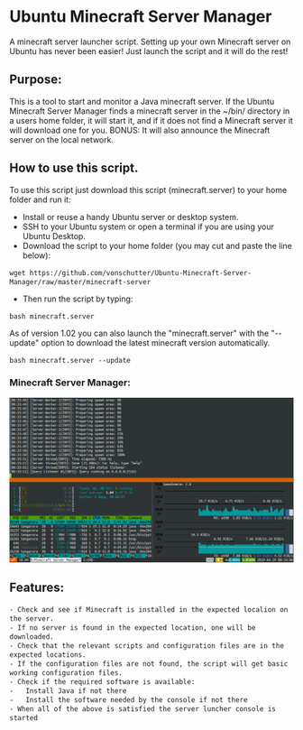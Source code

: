 # Ubuntu Minecraft Server Manager

A minecraft server launcher script. Setting up your own Minecraft server on Ubuntu has never been easier! Just launch the script and it will do the rest! 

## Purpose:
This is a tool to start and monitor a Java minecraft server. If the Ubuntu Minecraft Server Manager finds a minecraft server in the ~/bin/ directory in a users home folder, it will start it, and if it does not find a Minecraft server it will download one for you. BONUS: It will also announce the Minecraft server on the local network. 

## How to use this script. 
To use this script just download this script (minecraft.server) to your home folder and run it: 

- Install or reuse a handy Ubuntu server or desktop system. 
- SSH to your Ubuntu system or open a terminal if you are using your Ubuntu Desktop. 
- Download the script to your home folder (you may cut and paste the line below):
```
wget https://github.com/vonschutter/Ubuntu-Minecraft-Server-Manager/raw/master/minecraft-server
```
- Then run the script by typing: 
```
bash minecraft.server
```

As of version 1.02 you can also launch the "minecraft.server" with the "--update" option to download the latest minecraft version automatically. 
```
bash minecraft.server --update
```

### Minecraft Server Manager:
![Minecraft Manager Screenshot](Media_files/Scr1.png?raw=true "Executing the Script")

## Features:
```
- Check and see if Minecraft is installed in the expected localion on the server. 
- If no server is found in the expected location, one will be downloaded.
- Check that the relevant scripts and configuration files are in the expected locations. 
- If the configuration files are not found, the script will get basic working configuration files.
- Check if the required software is available:
-   Install Java if not there
-   Install the software needed by the console if not there
- When all of the above is satisfied the server luncher console is started

```
